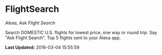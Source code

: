 # FlightSearch
*Alexa, Ask Flight Search*

Search DOMESTIC U.S. flights for lowest price, one way or round trip. Say "Ask Flight Search". Top 5 flights sent to your Alexa app.

**Last Updated:** 2016-03-04 15:55:59